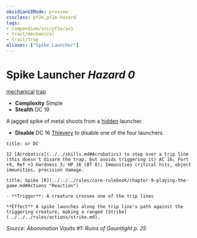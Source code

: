 ```yaml
---
obsidianUIMode: preview
cssclass: pf2e,pf2e-hazard
tags:
- compendium/src/pf2e/av1
- trait/mechanical
- trait/trap
aliases: ["Spike Launcher"]
---
```

# Spike Launcher *Hazard 0*  
[mechanical](../../../rules/traits/mechanical.md)  [trap](../../../rules/traits/trap.md)  

- **Complexity** Simple
- **Stealth** DC 19  

A jagged spike of metal shoots from a [hidden](../../../rules/conditions.md#Hidden) launcher.

- **Disable** DC 16 [Thievery](../../skills.md#Thievery) to disable one of the four launchers.  
     
```ad-embed-ability
title: or DC

12 [Acrobatics](../../skills.md#Acrobatics) to step over a trip line (this doesn't disarm the trap, but avoids triggering it) AC 16; Fort +9, Ref +3 Hardness 3; HP 16 (BT 8); Immunities critical hits, object immunities, precision damage.
```
```ad-embed-ability
title: Spike [R](../../../rules/core-rulebook/chapter-9-playing-the-game.md#Actions "Reaction")

- **Trigger**: A creature crosses one of the trip lines

**Effect** A spike launches along the trip line's path against the triggering creature, making a ranged [Strike](../../../rules/actions/strike.md).
```

*Source: Abomination Vaults #1: Ruins of Gauntlight p. 25*

